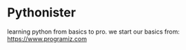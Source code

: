 # Pythonister
learning python from basics to pro. we start our basics from: https://www.programiz.com
